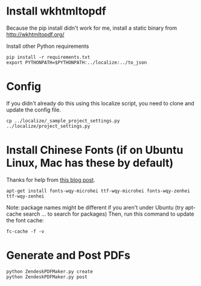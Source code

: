 # Install wkhtmltopdf

Because the pip install didn't work for me, install a static binary from http://wkhtmltopdf.org/

Install other Python requirements

    pip install -r requirements.txt
    export PYTHONPATH=$PYTHONPATH:../localize:../to_json

# Config

If you didn't already do this using this localize script, you need to clone and update the config file.

    cp ../localize/_sample_project_settings.py ../localize/project_settings.py

# Install Chinese Fonts (if on Ubuntu Linux, Mac has these by default)

Thanks for help from [this blog post](http://cnedelcu.blogspot.com/2015/04/wkhtmltopdf-chinese-character-support.html).

    apt-get install fonts-wqy-microhei ttf-wqy-microhei fonts-wqy-zenhei ttf-wqy-zenhei 

Note: package names might be different if you aren't under Ubuntu (try apt-cache search ... to search for packages)
Then, run this command to update the font cache:

    fc-cache -f -v

# Generate and Post PDFs

    python ZendeskPDFMaker.py create  
    python ZendeskPDFMaker.py post 
